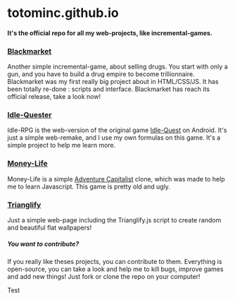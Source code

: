<h1>totominc.github.io</h1>
<h4><b>It's the official repo for all my web-projects, like incremental-games.</b></h4>

<h3><a href="http://totominc.github.io/blackmarket"><u>Blackmarket</u></a></h3>
Another simple incremental-game, about selling drugs. You start with only a gun, and you have to build a drug empire to become trillionnaire. Blackmarket was my first really big project about in HTML/CSS/JS. It has been totally re-done : scripts and interface. Blackmarket has reach its official release, take a look now!<br>

<h3><a href="http://totominc.github.io/idle-quester"><u>Idle-Quester</u></a></h3>
Idle-RPG is the web-version of the original game <a href="https://play.google.com/store/apps/details?id=com.topcog.idlequest.android&hl=fr">Idle-Quest</a> on Android. It's just a simple web-remake, and I use my own formulas on this game. It's a simple project to help me learn more.

<h3><a href="http://totominc.github.io/moneylife"><u>Money-Life</u></a></h3>
Money-Life is a simple <a href="http://www.kongregate.com/games/hyperhippogames/adventure-capitalist">Adventure Capitalist</a> clone, which was made to help me to learn Javascript. This game is pretty old and ugly.

<h3><a href="http://totominc.github.io/trianglify"><u>Trianglify</u></a></h3>
Just a simple web-page including the Trianglify.js script to create random and beautiful flat wallpapers!

<h5>You want to contribute?</h5>
If you really like theses projects, you can contribute to them. Everything is open-source, you can take a look and help me to kill bugs, improve games and add new things! Just fork or clone the repo on your computer!

Test